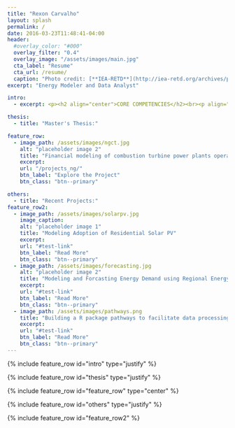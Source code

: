 ```yaml
---
title: "Rexon Carvalho"
layout: splash
permalink: /
date: 2016-03-23T11:48:41-04:00
header:
  #overlay_color: "#000"
  overlay_filter: "0.4"
  overlay_image: "/assets/images/main.jpg"
  cta_label: "Resume"
  cta_url: /resume/
  caption: "Photo credit: [**IEA-RETD**](http://iea-retd.org/archives/publications/res-e-markets)"
excerpt: "Energy Modeler and Data Analyst"

intro:
  - excerpt: <p><h2 align="center">CORE COMPETENCIES</h2><br><p align="center"><strong>Electricity Markets</strong> | <strong>Energy Modeling</strong> | <strong>Statistical Modeling</strong> |<strong> Energy and Climate Policy Analysis</strong> |<strong> Financial Modeling</strong> | <strong>Energy Economics</strong> | <strong>Integrated Assessment Models</strong> | <strong>Sustainable Development</strong> | <strong>Project Management</strong></p><p><h2 align="center">PROGRAMMING AND SOFTWARE SKILLS</h2><br><p align="center"><strong>R programming</strong> | <strong>Python</strong> | <strong>Matlab</strong> | <strong>Vensim DSS</strong> | <strong>Advance Excel</strong> | <strong>Tableau</strong> | <strong>C</strong> | <strong>C++</strong> | <strong>HTML</strong></p>

thesis:
  - title: "Master's Thesis:"

feature_row:
  - image_path: /assets/images/ngct.jpg
    alt: "placeholder image 2"
    title: "Financial modeling of combustion turbine power plants operating in US power markets"
    excerpt:
    url: "/projects_ng/"
    btn_label: "Explore the Project"
    btn_class: "btn--primary"

others:
  - title: "Recent Projects:"
feature_row2:
  - image_path: /assets/images/solarpv.jpg
    image_caption:
    alt: "placeholder image 1"
    title: "Modeling Adoption of Residential Solar PV"
    excerpt:
    url: "#test-link"
    btn_label: "Read More"
    btn_class: "btn--primary"
  - image_path: /assets/images/forecasting.jpg
    alt: "placeholder image 2"
    title: "Modeling and Forcasting Energy Demand using Regional Energy Consumption Survey Data "
    excerpt:
    url: "#test-link"
    btn_label: "Read More"
    btn_class: "btn--primary"
  - image_path: /assets/images/pathways.png
    title: "Building a R package pathways to facilitate data processing for Climate Watch Pathways"
    excerpt:
    url: "#test-link"
    btn_label: "Read More"
    btn_class: "btn--primary"
---
```


{% include feature_row id="intro" type="justify" %}

{% include feature_row id="thesis" type="justify" %}

{% include feature_row id="feature_row" type="center" %}

{% include feature_row id="others" type="justify" %}

{% include feature_row id="feature_row2" %}
